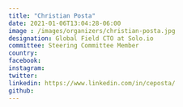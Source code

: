 ```yaml
---
title: "Christian Posta"
date: 2021-01-06T13:04:28-06:00
image : /images/organizers/christian-posta.jpg
designation: Global Field CTO at Solo.io 
committee: Steering Committee Member
country: 
facebook: 
instagram: 
twitter: 
linkedin: https://www.linkedin.com/in/ceposta/
github: 
---
```



